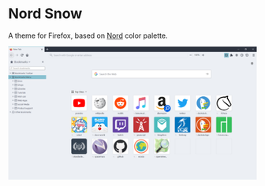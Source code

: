 Nord Snow
=========

A theme for Firefox, based on [Nord](https://www.nordtheme.com/) color palette.

![screenshot](screenshot.png)
